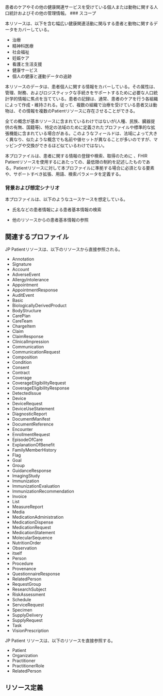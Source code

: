 <br/>
<span style="color:;">患者のケアやその他の健康関連サービスを受けている個人または動物に関する人口統計およびその他の管理情報。</span>
### スコープ

本リソースは、以下を含む幅広い健康関連活動に関与する患者と動物に関するデータをカバーしている。

- 治療
- 精神科医療
- 社会福祉
- 妊娠ケア
- 看護と生活支援
- 健康サービス
- 個人の健康と運動データの追跡

本リソースのデータは、患者個人に関する情報をカバーしている。その属性は、管理、財務、およびロジスティックな手続きをサポートするために必要な人口統計学的情報に焦点を当てている。患者の記録は、通常、患者のケアを行う各組織によって作成・維持される。従って、複数の組織で治療を受けている患者又は動物は、その情報を複数のPatientリソースに存在させることができる。

全ての概念が基本リソースに含まれているわけではないが(人種、民族、臓器提供の有無、国籍等)、特定の法域のために定義されたプロファイルや標準的な拡張機能に含まれている場合がある。このようなフィールドは、法域によって大きく異なり、似たような概念でも名前や値セットが異なることが多いのですが、マッピングや交換ができるほど似ているわけではない。

本プロファイルは、患者に関する情報の登録や検索、取得のために 、FHIR Patientリソースを使用するにあたっての、最低限の制約を記述したものである。Patientリソースに対して本プロファイルに準拠する場合に必須となる要素や、サポートすべき拡張、用語、検索パラメータを定義する。


### 背景および想定シナリオ

本プロファイルは、以下のようなユースケースを想定している。

- 氏名などの患者情報による患者基本情報の検索

- 他のリソースからの患者基本情報の参照

## 関連するプロファイル


JP Patientリソースは、以下のリソースから直接参照される。

 - Annotation
 - Signature
 - Account
 - AdverseEvent
 - AllergyIntolerance
 - Appointment
 - AppointmentResponse
 - AuditEvent
 - Basic
 - BiologicallyDerivedProduct
 - BodyStructure
 - CarePlan
 - CareTeam
 - ChargeItem
 - Claim
 - ClaimResponse
 - ClinicalImpression
 - Communication
 - CommunicationRequest
 - Composition
 - Condition
 - Consent
 - Contract
 - Coverage
 - CoverageEligibilityRequest
 - CoverageEligibilityResponse
 - DetectedIssue
 - Device
 - DeviceRequest
 - DeviceUseStatement
 - DiagnosticReport
 - DocumentManifest
 - DocumentReference
 - Encounter
 - EnrollmentRequest
 - EpisodeOfCare
 - ExplanationOfBenefit
 - FamilyMemberHistory
 - Flag
 - Goal
 - Group
 - GuidanceResponse
 - ImagingStudy
 - Immunization
 - ImmunizationEvaluation
 - ImmunizationRecommendation
 - Invoice
 - List
 - MeasureReport
 - Media
 - MedicationAdministration
 - MedicationDispense
 - MedicationRequest
 - MedicationStatement
 - MolecularSequence
 - NutritionOrder
 - Observation
 - itself
 - Person
 - Procedure
 - Provenance
 - QuestionnaireResponse
 - RelatedPerson
 - RequestGroup
 - ResearchSubject
 - RiskAssessment
 - Schedule
 - ServiceRequest
 - Specimen
 - SupplyDelivery
 - SupplyRequest
 - Task
 - VisionPrescription

JP Patient リソースは、以下のリソースを直接参照する。
- Patient
- Organization
- Practitioner
- PractitionerRole
- RelatedPerson

## リソース定義
